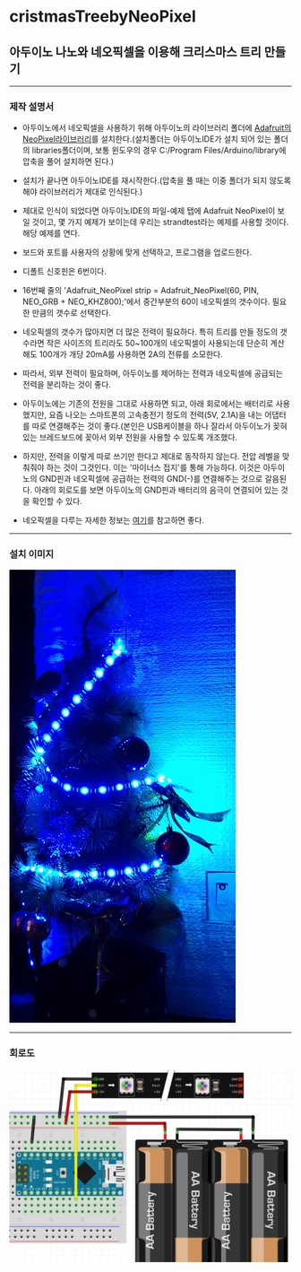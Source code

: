 # cristmasTreebyNeoPixel

## 아두이노 나노와 네오픽셀을 이용해 크리스마스 트리 만들기

---
### 제작 설명서
* 아두이노에서 네오픽셀을 사용하기 위해 아두이노의 라이브러리 폴더에 [Adafruit의 NeoPixel라이브러리](https://github.com/adafruit/Adafruit_NeoPixel)를 설치한다.(설치폴더는 아두이노IDE가 설치 되어 있는 폴더의 libraries폴더이며, 보통 윈도우의 경우 C:/Program Files/Arduino/library에 압축을 풀어 설치하면 된다.)
* 설치가 끝나면 아두이노IDE를 재시작한다.(압축을 풀 때는 이중 폴더가 되지 않도록 해야 라이브러리가 제대로 인식된다.)
* 제대로 인식이 되었다면 아두이노IDE의 파일-예제 탭에 Adafruit NeoPixel이 보일 것이고, 몇 가지 예제가 보이는데 우리는 strandtest라는 예제를 사용할 것이다. 해당 예제를 연다. 
* 보드와 포트를 사용자의 상황에 맞게 선택하고, 프로그램을 업로드한다.

* 디폴트 신호핀은 6번이다.
* 16번째 줄의 'Adafruit_NeoPixel strip = Adafruit_NeoPixel(60, PIN, NEO_GRB + NEO_KHZ800);'에서 중간부분의 60이 네오픽셀의 갯수이다. 필요한 만큼의 갯수로 선택한다.

* 네오픽셀의 갯수가 많아지면 더 많은 전력이 필요하다. 특히 트리를 만들 정도의 갯수라면 작은 사이즈의 트리라도 50~100개의 네오픽셀이 사용되는데 단순히 계산해도 100개가 개당 20mA를 사용하면 2A의 전류를 소모한다.
* 따라서, 외부 전력이 필요하며, 아두이노를 제어하는 전력과 네오픽셀에 공급되는 전력을 분리하는 것이 좋다. 
* 아두이노에는 기존의 전원을 그대로 사용하면 되고, 아래 회로에서는 배터리로 사용했지만, 요즘 나오는 스마트폰의 고속충전기 정도의 전력(5V, 2.1A)을 내는 어댑터를 따로 연결해주는 것이 좋다.(본인은 USB케이블을 하나 잘라서 아두이노가 꽂혀있는 브레드보드에 꽂아서 외부 전원을 사용할 수 있도록 개조했다.
* 하지만, 전력을 이렇게 따로 쓰기만 한다고 제대로 동작하지 않는다. 전압 레벨을 맞춰줘야 하는 것이 그것인다. 이는 '마이너스 접지'를 통해 가능하다. 이것은 아두이노의 GND핀과 네오픽셀에 공급하는 전력의 GND(-)를 연결해주는 것으로 갈음된다. 아래의 회로도를 보면 아두이노의 GND핀과 배터리의 음극이 연결되어 있는 것을 확인할 수 있다. 
* 네오픽셀을 다루는 자세한 정보는 [여기](http://blog.naver.com/PostView.nhn?blogId=dev4unet&logNo=220824812556&parentCategoryNo=&categoryNo=263&viewDate=&isShowPopularPosts=true&from=search)를 참고하면 좋다.  


---
### 설치 이미지
![](https://github.com/mtinet/cristmasTreebyNeoPixel/blob/master/image/20171223_192550-ANIMATION.gif?raw=true)


---
### 회로도
![](https://github.com/mtinet/cristmasTreebyNeoPixel/blob/master/image/%E1%84%89%E1%85%B3%E1%84%8F%E1%85%B3%E1%84%85%E1%85%B5%E1%86%AB%E1%84%89%E1%85%A3%E1%86%BA%202017-12-23%20%E1%84%8B%E1%85%A9%E1%84%92%E1%85%AE%208.35.40.png?raw=true)  
